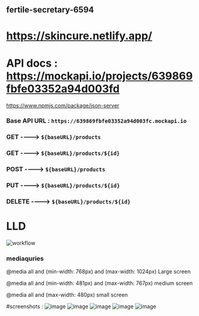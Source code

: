 ## fertile-secretary-6594
# https://skincure.netlify.app/
# API docs : https://mockapi.io/projects/639869fbfe03352a94d003fd
https://www.npmjs.com/package/json-server

### Base API URL : `https://639869fbfe03352a94d003fc.mockapi.io`
### GET ---->  `${baseURL}/products`
### GET ---->  `${baseURL}/products/${id}`
### POST ---->  `${baseURL}/products`
### PUT ---->  `${baseURL}/products/${id}`
### DELETE ---->  `${baseURL}/products/${id}`

# LLD 
![workflow](https://user-images.githubusercontent.com/87657007/208612132-f006506f-8e6f-44bc-82d0-249807dc4cd4.png)

### mediaquries
 @media all and (min-width: 768px) and (max-width: 1024px) Large screen
 
 @media all and (min-width: 481px) and (max-width: 767px)   medium screen
 
 @media all and (max-width: 480px) small screen
 
 #screenshots : 
![image](https://user-images.githubusercontent.com/87657007/208608709-2b7d7b95-3336-4638-9ab4-0d2505d10a63.png)
![image](https://user-images.githubusercontent.com/87657007/208608919-9a60d92a-b12c-4a87-bf62-b0eb9ea948bf.png)
![image](https://user-images.githubusercontent.com/87657007/208608961-301ae2f9-856d-482c-ab12-495feac3ea1a.png)
![image](https://user-images.githubusercontent.com/87657007/208609069-a4979536-9f5c-4fe4-88b4-f440523aec08.png)
![image](https://user-images.githubusercontent.com/87657007/208609222-0ffe21f1-2fba-43f8-b7a9-a7975cc996c2.png)
